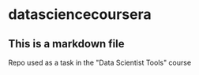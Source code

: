 # datasciencecoursera

## This is a markdown file
Repo used as a task in the "Data Scientist Tools" course
